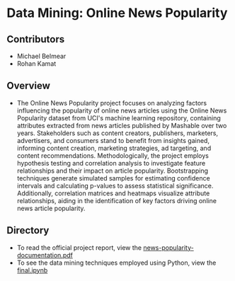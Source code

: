 # Data Mining: Online News Popularity

## Contributors
* Michael Belmear
* Rohan Kamat

## Overview

* The Online News Popularity project focuses on analyzing factors influencing the popularity of online news articles using the Online News Popularity dataset from UCI's machine learning repository, containing attributes extracted from news articles published by Mashable over two years. Stakeholders such as content creators, publishers, marketers, advertisers, and consumers stand to benefit from insights gained, informing content creation, marketing strategies, ad targeting, and content recommendations. Methodologically, the project employs hypothesis testing and correlation analysis to investigate feature relationships and their impact on article popularity. Bootstrapping techniques generate simulated samples for estimating confidence intervals and calculating p-values to assess statistical significance. Additionally, correlation matrices and heatmaps visualize attribute relationships, aiding in the identification of key factors driving online news article popularity.

## Directory

* To read the official project report, view the [news-popularity-documentation.pdf](news-popularity-documentation.pdf)
* To see the data mining techniques employed using Python, view the [final.ipynb](final.ipynb)



